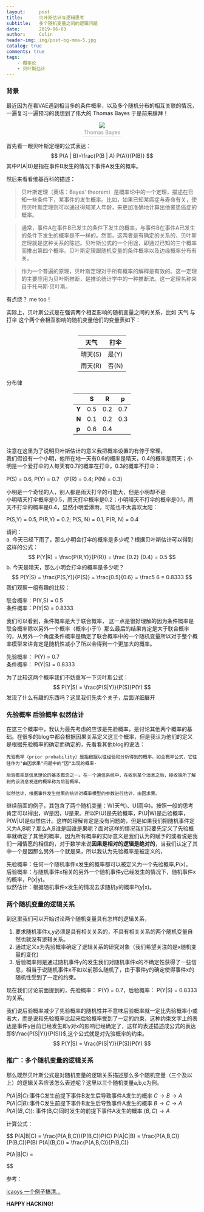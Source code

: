 ```yaml
---
layout:     post
title:      贝叶斯估计与逻辑思考
subtitle:   多个随机变量之间的逻辑问题
date:       2019-06-03
author:     Colin
header-img: img/post-bg-mma-5.jpg
catalog: true
comments: true
tags:
    - 概率论
    - 贝叶斯估计
---
```


### 背景

最近因为在看VAE遇到相当多的条件概率，以及多个随机分布的相互关联的情况，一遍复习一遍预习的我想到了伟大的 Thomas Bayes 于是前来膜拜！

<center>  
    <img src="..\..\..\..\img\article\225px-Thomas_Bayes.gif">
    <br>
    <div style="color:orange; border-bottom: 1px solid #d9d9d9;
    display: inline-block;
    color: #999;
    padding: 2px;">Thomas Bayes</div>
</center>

首先看一眼贝叶斯定理的公式表达：
$$
P(A | B)=\frac{P(B | A) P(A)}{P(B)}
$$
其中P(A|B)是指在事件B发生的情况下事件A发生的概率。

然后来看看维基百科的描述：

>贝叶斯定理（英语：Bayes' theorem）是概率论中的一个定理，描述在已知一些条件下，某事件的发生概率。比如，如果已知某癌症与寿命有关，使用贝叶斯定理则可以通过得知某人年龄，来更加准确地计算出他罹患癌症的概率。

>通常，事件A在事件B已发生的条件下发生的概率，与事件B在事件A已发生的条件下发生的概率是不一样的。然而，这两者是有确定的关系的，贝叶斯定理就是这种关系的陈述。贝叶斯公式的一个用途，即通过已知的三个概率而推出第四个概率。贝叶斯定理跟随机变量的条件概率以及边缘概率分布有关。

>作为一个普遍的原理，贝叶斯定理对于所有概率的解释是有效的。这一定理的主要应用为贝叶斯推断，是推论统计学中的一种推断法。这一定理名称来自于托马斯·贝叶斯。

有点绕？ me too！

实际上，贝叶斯公式是在强调两个相互影响的随机变量之间的关系，比如 天气 与 打伞 这个两个会相互影响的随机变量他们的变量表如下：
<center >
  <div style="color:orange; display: inline-block; color: #255; padding: 2px;">

|天气 | 打伞
| --  | --
|晴天(S) | 是(Y)
|雨天(R) | 否(N)

</div>
</center>
分布律
<center >
  <div style="color:orange; display: inline-block; color: #255; padding: 2px;">

|          |S     | R   |  p |
|--        | --   | --  | -- |
|**Y**     | 0.5  | 0.2 | 0.7|
|**N**     | 0.1  | 0.2 | 0.3|
|**p**     | 0.6  | 0.4 |    |

</div>
</center>

注意在这里为了说明贝叶斯估计的意义我把概率设置的有悖于常理，<br>
我们假设有一个小明，他所在地一天有0.6的概率是晴天，0.4的概率是雨天；小明是一个爱打伞的人每天有0.7的概率在打伞，0.3的概率不打伞：

P(S) = 0.6,  P(Y) = 0.7 （P(R) = 0.4; P(N) = 0.3）

小明是一个奇怪的人，别人都是雨天打伞的可能大，但是小明却不是<br>
小明晴天打伞概率是0.5，雨天打伞概率是0.2；小明晴天不打伞的概率是0.1，雨天不打伞的概率是0.4，显然小明爱淋雨，可能也不太喜欢太阳：

P(S,Y) = 0.5, P(R,Y) = 0.2; P(S, N) = 0.1, P(R, N) = 0.4

请问：<br>
a. 今天已经下雨了，那么小明会打伞的概率是多少呢？根据贝叶斯估计可以得到这样的公式：
$$
P(Y|R) = \frac{P(R,Y)}{P(R)} = \frac {0.2} {0.4} = 0.5
$$
b. 今天是晴天，那么小明会打伞的概率是多少呢？
$$
P(Y|S) = \frac{P(S,Y)}{P(S)} = \frac{0.5}{0.6} = \frac5 6 = 0.8333
$$
我们观察一组有趣的比较：

联合概率：P(Y,S) = 0.5<br>
条件概率：P(Y|S) = 0.8333

我们可以看到，条件概率是大于联合概率， 这一点是很好理解的因为条件概率是联合概率除以另外一个概率（概率小于1）那么最后的结果肯定是大于联合概率的，从另外一个角度条件概率是确定了联合概率中的一个随机变量所以对于整个概率模型来讲肯定是随机性减小了所以会得到一个更加大的概率。

先验概率： P(Y) = 0.7<br>
条件概率： P(Y|S) = 0.8333

为了比较这两个概率我们不妨重写一下贝叶斯公式：
$$
P(Y|S) = \frac{P(S|Y)}{P(S)}P(Y)
$$
发现了什么有趣的东西吗？这里我们先卖个关子，后面详细展开
### 先验概率 后验概率 似然估计

在这三个概率中，我认为最先考虑的应该是先验概率，是讨论其他两个概率的基础。在很多的blog中都会根据因果关系定义这三个概率，但是我认为他们的定义是根据先验概率的确定而确定的，先看看其他blog的说法：

    先验概率（prior probability）是指根据以往经验和分析得到的概率，如全概率公式，它往往作为"由因求果"问题中的"因"出现的概率·

    后验概率是信息理论的基本概念之一。在一个通信系统中，在收到某个消息之后，接收端所了解到的该消息发送的概率称为后验概率。    

    似然估计，根据事件发生结果的统计对概率模型的参数进行估计，由因求果。

继续前面的例子，其包含了两个随机变量：W(天气)、U(雨伞)。按照一般的思考肯定可以得出，W是因，U是果。所以P(U)是先验概率，P(U|W)是后验概率，P(W|U)是似然估计。这样的理解肯定是没有问题的，但是如果我们把随机事件定义为A,B呢？那么A,B谁是因谁是果呢？面对这样的情况我们只要先定义了先验概率就确定了其他的概率，因为所有概率的实际意义是我们认为的赋予的或者说是我们一厢情愿的相信的，对于数学来说**因果是相对的逻辑是绝对的**，当我们认定了其中一个是因那么另外一个就是果，所以我认为先验概率是被定义的，

先验概率：任何一个随机事件x发生的概率都可以被定义为一个先验概率,P(x)。<br>
后验概率：与随机事件x相关的另外一个随机事件y已经发生的情况下，随机事件x的概率，P(x|y)。<br>
似然估计：根据随机事件x发生的情况去求随机y的概率P(y|x)。

### 两个随机变量的逻辑关系

到这里我们可以开始讨论两个随机变量具有怎样的逻辑关系，

1. 要求随机事件x,y必须是具有相关关系的，不具有相关关系的两个随机变量自然也就没有逻辑关系。
2. 通过定义x为先验概率确定了逻辑关系的研究对象（我们希望关注的是x随机变量的变化)
3. 后验概率则是通过随机事件y的发生我们对随机事件x的不确定性获得了一些信息，相当于说随机事件x不如以前那么随机了，由于事件y的确定使得事件x的随机性受到了一定的约束。

现在我们讨论前面提到的，先验概率： P(Y) = 0.7，后验概率： P(Y|S) = 0.8333的关系。

我们说后验概率减少了先验概率的随机性并不意味后验概率就一定比先验概率小或者大，而是说和先验概率比起来后验概率受到了一定的约束，这种约束文字上的表达是事件y目前已经发生即y对x的影响已经确定了，这样的表述描述成公式的表达即$\frac{P(S|Y)}{P(S)}$,这个公式就是对先验概率的约束。
$$
P(Y|S) = \frac{P(S|Y)}{P(S)}P(Y) 
$$

### 推广：多个随机变量的逻辑关系

那么既然贝叶斯公式是对随机变量的逻辑关系描述那么多个随机变量（三个及以上）的逻辑关系应该怎么表述呢？这里以三个随机变量a,b,c为例。

$P(A|B|C)$:事件C发生前提下事件B发生后导致事件A发生的概率 $C \rightarrow B \rightarrow A$<br>
$P(A|C|B)$:事件C发生前提下事件B发生后导致事件A发生的概率 $B \rightarrow C \rightarrow A$<br>
$P(A|(B,C))$: 事件(B,C)同时发生的前提下事件A发生的概率 $(B,C) \rightarrow A$

计算公式：

$$
P(A|B|C) = \frac{P(A,B,C)}{P(B,C)}P(C)
P(A|C|B) = \frac{P(A,B,C)}{P(B,C)}P(B)
P(A|(B,C)) = \frac{P(A,B,C)}{P(B,C)}

P(A|B|C) = 

$$

参考：

[icaoys 一个例子搞清...](https://blog.csdn.net/qq_23947237/article/details/78265026)



**HAPPY HACKING!**